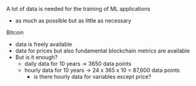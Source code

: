 A lot of data is needed for the training of ML applications
- as much as possible but as little as necessary

Bitcoin
- data is freely available
- data for prices but also fundamental blockchain metrics are available
- But is it enough?
  - daily data for 10 years -> 3650 data points
  - hourly data for 10 years -> 24 x 365 x 10 = 87,600 data points
    - is there hourly data for variables except price?









